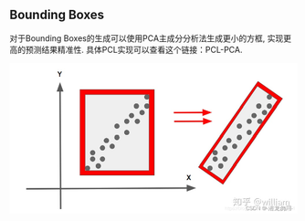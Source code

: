 ## Bounding Boxes

对于Bounding Boxes的生成可以使用PCA主成分分析法生成更小的方框, 实现更高的预测结果精准性. 具体PCL实现可以查看这个链接：PCL-PCA.

![1681112411307](image/BoundingBoxes/1681112411307.png)
